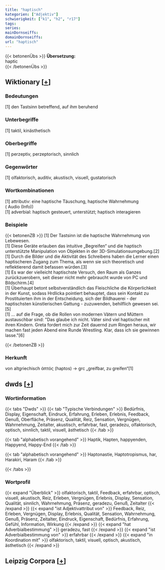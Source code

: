 ```yaml
---
title: "haptisch"
kategorien: ["Adjektiv"]
schwierigkeit: ["k1", "h2", "r17"]
tags:
series:
mainDornseiffs:
domainDornseiffs:
url: "haptisch"
---
```


{{< betonenÜbs >}}
**Übersetzung:**  
haptic  
{{< /betonenÜbs >}}

## Wiktionary [[+](https://de.wiktionary.org/wiki/haptisch)]

### Bedeutungen
[1] den Tastsinn betreffend, auf ihm beruhend  

### Unterbegriffe
[1] taktil, kinästhetisch  

### Oberbegriffe
[1] perzeptiv, perzeptorisch, sinnlich  

### Gegenwörter
[1] olfaktorisch, auditiv, akustisch, visuell, gustatorisch  

### Wortkombinationen
[1] attributiv: eine haptische Täuschung, haptische Wahrnehmung ( Audio (Info))  
[1] adverbial: haptisch gesteuert, unterstützt; haptisch interagieren  

### Beispiele
{{< betonenZB >}}
[1] Der Tastsinn ist die haptische Wahrnehmung von Lebewesen.  
[1] Diese Geräte erlauben das intuitive „Begreifen“ und die haptisch unterstützte Manipulation von Objekten in der 3D-Simulationsumgebung.[2]  
[1] Durch die Bilder und die Aktivität des Schreibens haben die Lerner einen haptischeren Zugang zum Thema, als wenn sie sich theoretisch und reflektierend damit befassen würden.[3]  
[1] Es war der vielleicht haptischste Versuch, den Raum als Ganzes zurückzuerobern, seit dieser nicht mehr gebraucht wurde von PC und Bildschirm.[4]  
[1] Überhaupt betont selbstverständlich das Fleischliche die Körperlichkeit in der Kunst, sodass Hrdlicka pointiert behauptet, dass sein Kontakt zu Prostituierten ihm in der Entscheidung, sich der Bildhauerei - der haptischsten künstlerischen Gattung - zuzuwenden, behilflich gewesen sei.[5]  
[1] … auf die Frage, ob die Rollen von modernen Vätern und Müttern austauschbar sind: "Das glaube ich nicht. Väter sind viel haptischer mit ihren Kindern. Greta fordert mich zur Zeit dauernd zum Ringen heraus, wir machen fast jeden Abend eine Runde Wrestling. Klar, dass ich sie gewinnen lasse."[6]  

{{< /betonenZB >}}
### Herkunft
von altgriechisch ἁπτός (haptos) → grc „greifbar, zu greifen“[1]  



## dwds [[+](https://www.dwds.de/wb/haptisch)]

### Wortinformation
{{< tabs "Dwds" >}}
{{< tab "Typische Verbindungen" >}}
Bedürfnis, Display, Eigenschaft, Eindruck, Erfahrung, Erleben, Erlebnis, Feedback, Genuß, Oberfläche, Präsenz, Qualität, Reiz, Sensation, Vergnügen, Wahrnehmung, Zeitalter, akustisch, erfahrbar, fast, geradezu, olfaktorisch, optisch, sinnlich, taktil, visuell, ästhetisch
{{< /tab >}}

{{< tab "alphabetisch vorangehend" >}}
Haptik, Hapten, happyenden, Happyend, Happy-End
{{< /tab >}}

{{< tab "alphabetisch vorangehend" >}}
Haptonastie, Haptotropismus, har, Harakiri, Haram
{{< /tab >}}

{{< /tabs >}}

### Wortprofil
{{< expand "Überblick" >}} olfaktorisch, taktil, Feedback, erfahrbar, optisch, visuell, akustisch, Reiz, Erleben, Vergnügen, Erlebnis, Display, Sensation, Qualität, sinnlich, Wahrnehmung, Präsenz, geradezu, Genuß, Zeitalter {{< /expand >}}
{{< expand "ist Adjektivattribut von" >}} Feedback, Reiz, Erleben, Vergnügen, Display, Erlebnis, Qualität, Sensation, Wahrnehmung, Genuß, Präsenz, Zeitalter, Eindruck, Eigenschaft, Bedürfnis, Erfahrung, Gefühl, Information, Wirkung {{< /expand >}}
{{< expand "hat Adverbialbestimmung" >}} geradezu, fast {{< /expand >}}
{{< expand "ist Adverbialbestimmung von" >}} erfahrbar {{< /expand >}}
{{< expand "in Koordination mit" >}} olfaktorisch, taktil, visuell, optisch, akustisch, ästhetisch {{< /expand >}}

## Leipzig Corpora [[+](https://corpora.uni-leipzig.de/en/res?word=haptisch&corpusId=deu_newscrawl-public_2018)]

